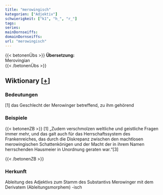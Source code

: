 ```yaml
---
title: "merowingisch"
kategorien: ["Adjektiv"]
schwierigkeit: ["k1", "h_", "r_"]
tags:
series:
mainDornseiffs:
domainDornseiffs:
url: "merowingisch"
---
```


{{< betonenÜbs >}}
**Übersetzung:**  
Merovingian  
{{< /betonenÜbs >}}

## Wiktionary [[+](https://de.wiktionary.org/wiki/merowingisch)]

### Bedeutungen
[1] das Geschlecht der Merowinger betreffend, zu ihm gehörend  

### Beispiele
{{< betonenZB >}}
[1] „Zudem verschmolzen weltliche und geistliche Fragen immer mehr, und das galt auch für das Herrschaftssystem des Frankenreiches, das durch die Diskrepanz zwischen den machtlosen merowingischen Schattenkönigen und der Macht der in ihrem Namen herrschenden Hausmeier in Unordnung geraten war.“[3]  

{{< /betonenZB >}}
### Herkunft
Ableitung des Adjektivs zum Stamm des Substantivs Merowinger mit dem Derivatem (Ableitungsmorphem) -isch  


